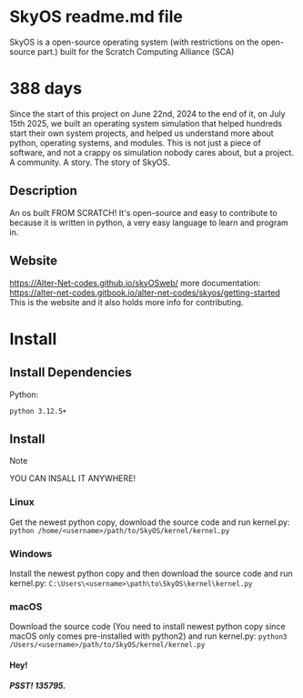 # SkyOS readme.md file
SkyOS is a open-source operating system (with restrictions on the open-source part.) built for the Scratch Computing Alliance (SCA)

# 388 days
Since the start of this project on June 22nd, 2024 to the end of it, on July 15th 2025, we built an operating system simulation that helped hundreds start their own system projects, and helped us understand more about python, operating systems, and modules. This is not just a piece of software, and not a crappy os simulation nobody cares about, but a project. A community. A story. The story of SkyOS.

## Description
An os built FROM SCRATCH! It's open-source and easy to contribute to
because it is written in python, a very easy language to learn and program in.

## Website
https://Alter-Net-codes.github.io/skyOSweb/
more documentation: https://alter-net-codes.gitbook.io/alter-net-codes/skyos/getting-started
This is the website and it also holds more info for contributing.

# Install

## Install Dependencies
Python:
```
python 3.12.5+
```

## Install
>[!NOTE]
>YOU CAN INSALL IT ANYWHERE!
### Linux
 Get the newest python copy, download the source code and run kernel.py:
`python /home/<username>/path/to/SkyOS/kernel/kernel.py`
### Windows
Install the newest python copy and then download the source code and run kernel.py:
`C:\Users\<username>\path\to\SkyOS\kernel\kernel.py`
### macOS
Download the source code (You need to install newest python copy since macOS only comes pre-installed with python2) and run kernel.py:
 `python3 /Users/<username>/path/to/SkyOS/kernel/kernel.py`

#### Hey!
##### PSST! 135795.
